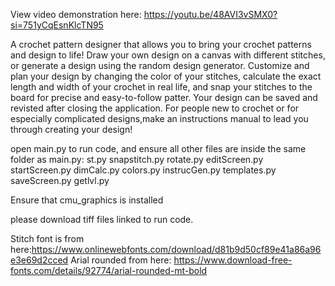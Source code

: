 View video demonstration here: https://youtu.be/48AVI3vSMX0?si=751yCqEsnKlcTN95

A crochet pattern designer that allows you to bring your crochet patterns and design to life! Draw your own design on a canvas with different stitches, or generate a design using the random 
design generator. Customize and plan your design by changing the color of your stitches, calculate the exact length and width of your crochet in real life, and snap your stitches to the board
for precise and easy-to-follow patter. Your design can be saved and revisted after closing the application. For people new to crochet or for especially complicated designs,make an instructions
manual to lead you through creating your design! 

open main.py to run code, and ensure all other files are inside the same folder as main.py:
st.py
snapstitch.py
rotate.py
editScreen.py
startScreen.py
dimCalc.py
colors.py
instrucGen.py
templates.py
saveScreen.py
getlvl.py

Ensure that cmu_graphics is installed

please download tiff files linked to run code. 

Stitch font is from here:https://www.onlinewebfonts.com/download/d81b9d50cf89e41a86a96e3e69d2cced
Arial rounded from here: https://www.download-free-fonts.com/details/92774/arial-rounded-mt-bold
